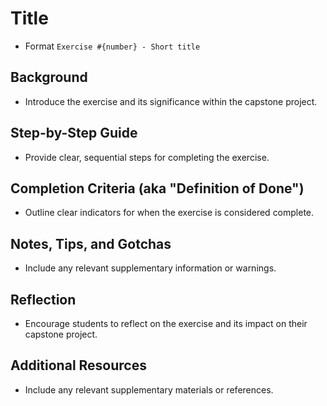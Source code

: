 <!-- Exercise Schema -->

# Title 
- Format `Exercise #{number} - Short title`
  
## Background
- Introduce the exercise and its significance within the capstone project.

## Step-by-Step Guide
- Provide clear, sequential steps for completing the exercise.

## Completion Criteria (aka "Definition of Done")
- Outline clear indicators for when the exercise is considered complete.

## Notes, Tips, and Gotchas
 - Include any relevant supplementary information or warnings.
  
## Reflection
- Encourage students to reflect on the exercise and its impact on their capstone project.

## Additional Resources
- Include any relevant supplementary materials or references.

<!-- End Exercise Schema -->


